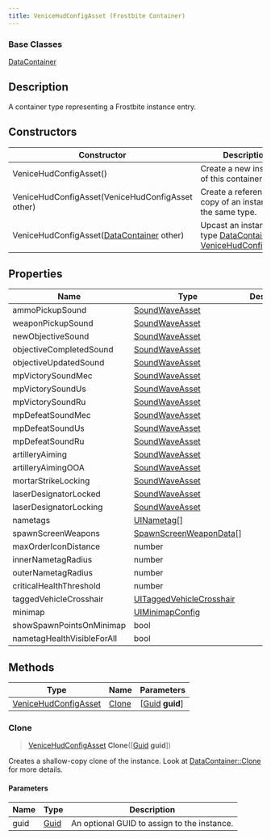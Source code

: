 ```yaml
---
title: VeniceHudConfigAsset (Frostbite Container)
---
```

### Base Classes

[DataContainer](/vext/ref/cls/shr/datacontainer)

## Description

A container type representing a Frostbite instance entry.

## Constructors

| Constructor                                                                     | Description                                                                                                                     |
| ------------------------------------------------------------------------------- | ------------------------------------------------------------------------------------------------------------------------------- |
| VeniceHudConfigAsset()                                                          | Create a new instance of this container type.                                                                                   |
| VeniceHudConfigAsset(VeniceHudConfigAsset other)                                | Create a reference copy of an instance of the same type.                                                                        |
| VeniceHudConfigAsset([DataContainer](/vext/ref/cls/shr/datacontainer) other) | Upcast an instance of type [DataContainer](/vext/ref/cls/shr/datacontainer) to [VeniceHudConfigAsset](VeniceHudConfigAsset). |

## Properties

| Name                       | Type                                                 | Description |
| -------------------------- | ---------------------------------------------------- | ----------- |
| ammoPickupSound            | [SoundWaveAsset](SoundWaveAsset)                     |             |
| weaponPickupSound          | [SoundWaveAsset](SoundWaveAsset)                     |             |
| newObjectiveSound          | [SoundWaveAsset](SoundWaveAsset)                     |             |
| objectiveCompletedSound    | [SoundWaveAsset](SoundWaveAsset)                     |             |
| objectiveUpdatedSound      | [SoundWaveAsset](SoundWaveAsset)                     |             |
| mpVictorySoundMec          | [SoundWaveAsset](SoundWaveAsset)                     |             |
| mpVictorySoundUs           | [SoundWaveAsset](SoundWaveAsset)                     |             |
| mpVictorySoundRu           | [SoundWaveAsset](SoundWaveAsset)                     |             |
| mpDefeatSoundMec           | [SoundWaveAsset](SoundWaveAsset)                     |             |
| mpDefeatSoundUs            | [SoundWaveAsset](SoundWaveAsset)                     |             |
| mpDefeatSoundRu            | [SoundWaveAsset](SoundWaveAsset)                     |             |
| artilleryAiming            | [SoundWaveAsset](SoundWaveAsset)                     |             |
| artilleryAimingOOA         | [SoundWaveAsset](SoundWaveAsset)                     |             |
| mortarStrikeLocking        | [SoundWaveAsset](SoundWaveAsset)                     |             |
| laserDesignatorLocked      | [SoundWaveAsset](SoundWaveAsset)                     |             |
| laserDesignatorLocking     | [SoundWaveAsset](SoundWaveAsset)                     |             |
| nametags                   | [UINametag](UINametag)\[\]                           |             |
| spawnScreenWeapons         | [SpawnScreenWeaponData](SpawnScreenWeaponData)\[\]   |             |
| maxOrderIconDistance       | number                                               |             |
| innerNametagRadius         | number                                               |             |
| outerNametagRadius         | number                                               |             |
| criticalHealthThreshold    | number                                               |             |
| taggedVehicleCrosshair     | [UITaggedVehicleCrosshair](UITaggedVehicleCrosshair) |             |
| minimap                    | [UIMinimapConfig](UIMinimapConfig)                   |             |
| showSpawnPointsOnMinimap   | bool                                                 |             |
| nametagHealthVisibleForAll | bool                                                 |             |

## Methods

| Type                                         | Name            | Parameters                                     |
| -------------------------------------------- | --------------- | ---------------------------------------------- |
| [VeniceHudConfigAsset](VeniceHudConfigAsset) | [Clone](#clone) | \[[Guid](/vext/ref/cls/shr/guid) **guid**\] |

### Clone

> [VeniceHudConfigAsset](VeniceHudConfigAsset) **Clone**(\[[Guid](/vext/ref/cls/shr/guid) **guid**\])

Creates a shallow-copy clone of the instance. Look at [DataContainer::Clone](/vext/ref/cls/shr/datacontainer#clone) for more details.

#### Parameters

| Name | Type         | Description                                 |
| ---- | ------------ | ------------------------------------------- |
| guid | [Guid](Guid) | An optional GUID to assign to the instance. |
